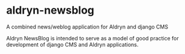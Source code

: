 aldryn-newsblog
===============

A combined news/weblog application for Aldryn and django CMS

Aldryn NewsBlog is intended to serve as a model of good practice for development of 
django CMS and Aldryn applications.
